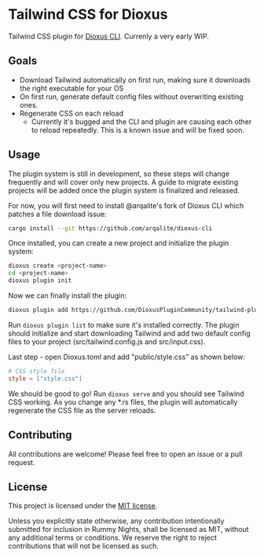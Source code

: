 # Tailwind CSS for Dioxus
Tailwind CSS plugin for [Dioxus CLI]. Currenly a very early WIP.

## Goals
* Download Tailwind automatically on first run, making sure it downloads the right executable for your OS
* On first run, generate default config files without overwriting existing ones.
* Regenerate CSS on each reload
    * Currently it's bugged and the CLI and plugin are causing each other to reload repeatedly. This is a known issue and will be fixed soon.

## Usage
The plugin system is still in development, so these steps will change frequently and will cover only new projects. A guide to migrate existing projects will be added once the plugin system is finalized and released.

For now, you will first need to install @arqalite's fork of Dioxus CLI which patches a file download issue:

```bash
cargo install --git https://github.com/arqalite/dioxus-cli
```

Once installed, you can create a new project and initialize the plugin system:

```bash
dioxus create <project-name>
cd <project-name>
dioxus plugin init
```

Now we can finally install the plugin:

```bash
dioxus plugin add https://github.com/DioxusPluginCommunity/tailwind-plugin/
```

Run `dioxus plugin list` to make sure it's installed correctly. The plugin should initialize and start downloading Tailwind and add two default config files to your project (src/tailwind.config.js and src/input.css).

Last step - open Dioxus.toml and add "public/style.css" as shown below:

```toml
# CSS style file
style = ["style.css"]
```

We should be good to go! Run `dioxus serve` and you should see Tailwind CSS working. As you change any *.rs files, the plugin will automatically regenerate the CSS file as the server reloads.

## Contributing
All contributions are welcome! Please feel free to open an issue or a pull request.
## License
This project is licensed under the [MIT license](https://github.com/DioxusPluginCommunity/tailwind-plugin/blob/main/LICENSE).

Unless you explicitly state otherwise, any contribution intentionally submitted
for inclusion in Rummy Nights, shall be licensed as MIT, without any additional
terms or conditions. We reserve the right to reject contributions that will not be licensed as such.

[Dioxus CLI]: https://github.com/DioxusLabs/cli
[Tailwind CLI]: https://github.com/tailwindlabs/tailwindcss/releases 
